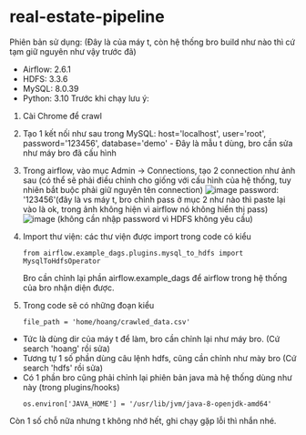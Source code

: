 # real-estate-pipeline

Phiên bản sử dụng: (Đây là của máy t, còn hệ thống bro build như nào thì cứ tạm giữ nguyên như vậy trước đã)
 - Airflow: 2.6.1
 - HDFS: 3.3.6
 - MySQL: 8.0.39
 - Python: 3.10
Trước khi chạy lưu ý:
1. Cài Chrome để crawl
2. Tạo 1 kết nối như sau trong MySQL: 
        host='localhost',
        user='root',
        password='123456',
        database='demo'  -  Đây là mẫu t dùng, bro cần sửa như máy bro đã cấu hình
3. Trong airflow, vào mục Admin -> Connections, tạo 2 connection như ảnh sau (có thể sẽ phải điều chỉnh cho giống với cấu hình của hệ thống, tuy nhiên bắt buộc phải giữ nguyên tên connection)
   ![image](https://github.com/user-attachments/assets/a4b37ba4-9fcc-43f7-8bf0-11e34d9c2ab8)
   password: '123456'(đây là vs máy t, bro chỉnh pass ở mục 2 như nào thì paste lại vào là ok, trong ảnh không hiện vì airflow nó không hiển thị pass)
   ![image](https://github.com/user-attachments/assets/20ea01fe-6e0d-42c1-968b-07f9a98f02b3) (không cần nhập password vì HDFS không yêu cầu)

5. Import thư viện: các thư viện được import trong code có kiểu
   ```
   from airflow.example_dags.plugins.mysql_to_hdfs import MysqlToHdfsOperator
   ```
   Bro cần chỉnh lại phần airflow.example_dags để airflow trong hệ thống của bro nhận diện được.
6. Trong code sẽ có những đoạn kiểu 
    ```
   file_path = 'home/hoang/crawled_data.csv'
   ```
- Tức là dùng dir của máy t để làm, bro cần chỉnh lại như máy bro. (Cứ search 'hoang' rồi sửa)
- Tương tự 1 số phần dùng câu lệnh hdfs, cũng cần chỉnh như mày bro (Cứ search 'hdfs' rồi sửa)
- Có 1 phần bro cũng phải chỉnh lại phiên bản java mà hệ thống dùng như này (trong plugins/hooks)
   ```
   os.environ['JAVA_HOME'] = '/usr/lib/jvm/java-8-openjdk-amd64'
   ```
Còn 1 số chỗ nữa nhưng t không nhớ hết, ghi chạy gặp lỗi thì nhắn nhé.


    
